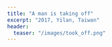 ```yaml
---
title: "A man is taking off"
excerpt: "2017, Yilan, Taiwan"
header:
  teaser: "/images/took_off.png"
---
```



